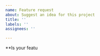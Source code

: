 ```yaml
---
name: Feature request
about: Suggest an idea for this project
title: ''
labels: ''
assignees: ''

---
```


**Is your featu